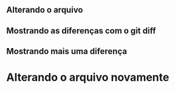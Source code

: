 ## Alterando o arquivo
## Mostrando as diferenças com o git diff
## Mostrando mais uma diferença
<h1>Alterando o arquivo novamente<h1>











